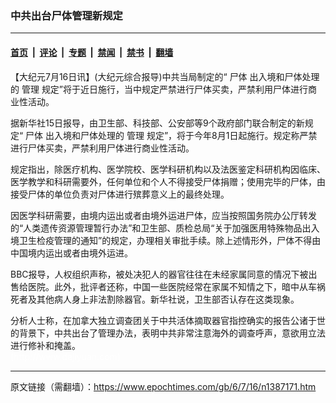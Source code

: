 ### 中共出台尸体管理新规定

---

#### [首页](../../../..?n1387171) &nbsp;|&nbsp; [评论](../../../../../epoch-comment?n1387171) &nbsp;|&nbsp; [专题](../../../../../epoch-special?n1387171) &nbsp;|&nbsp; [禁闻](../../../../../epoch-news?n1387171) &nbsp;|&nbsp; [禁书](../../../../../books?n1387171) &nbsp;|&nbsp; [翻墙](https://github.com/gfw-breaker/nogfw/blob/master/README.md?n1387171)


<div class="post_content" id="artbody" itemprop="articleBody">
 <!-- article content begin -->
 <p>
  【大纪元7月16日讯】(大纪元综合报导)中共当局制定的“
  <ok href="https://www.epochtimes.com/gb/tag/%E5%B0%B8%E4%BD%93.html">
   尸体
  </ok>
  出入境和尸体处理的
  <ok href="https://www.epochtimes.com/gb/tag/%E7%AE%A1%E7%90%86.html">
   管理
  </ok>
  规定”将于近日施行，当中规定严禁进行尸体买卖，严禁利用尸体进行商业性活动。
 </p>
 <p>
  据新华社15日报导，由卫生部、科技部、公安部等9个政府部门联合制定的新规定“
  <ok href="https://www.epochtimes.com/gb/tag/%E5%B0%B8%E4%BD%93.html">
   尸体
  </ok>
  出入境和尸体处理的
  <ok href="https://www.epochtimes.com/gb/tag/%E7%AE%A1%E7%90%86.html">
   管理
  </ok>
  规定”，将于今年8月1日起施行。规定称严禁进行尸体买卖，严禁利用尸体进行商业性活动。
 </p>
 <p>
  规定指出，除医疗机构、医学院校、医学科研机构以及法医鉴定科研机构因临床、医学教学和科研需要外，任何单位和个人不得接受尸体捐赠；使用完毕的尸体，由接受尸体的单位负责对尸体进行殡葬意义上的最终处理。
 </p>
 <p>
  因医学科研需要，由境内运出或者由境外运进尸体，应当按照国务院办公厅转发的“人类遗传资源管理暂行办法”和卫生部、质检总局“关于加强医用特殊物品出入境卫生检疫管理的通知”的规定，办理相关审批手续。除上述情形外，尸体不得由中国境内运出或者由境外运进。
 </p>
 <p>
  BBC报导，人权组织声称，被处决犯人的器官往往在未经家属同意的情况下被出售给医院。此外，批评者还称，中国一些医院经常在家属不知情之下，暗中从车祸死者及其他病人身上非法割除器官。新华社说，卫生部否认存在这类现象。
 </p>
 <p>
  分析人士称，在加拿大独立调查团关于中共活体摘取器官指控确实的报告公诸于世的背景下，中共出台了管理办法，表明中共非常注意海外的调查呼声，意欲用立法进行修补和掩盖。
  <br/>
  <font color="#ffffff">
   (http://www.dajiyuan.com)
  </font>
 </p>
 <!-- article content end -->
 <div id="below_article_ad">
 </div>
</div>


---

原文链接（需翻墙）：https://www.epochtimes.com/gb/6/7/16/n1387171.htm
